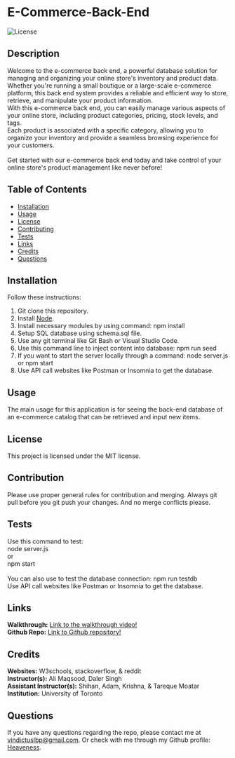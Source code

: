 # E-Commerce-Back-End

![License](https://img.shields.io/badge/license-MIT-brightgreen.svg)

## Description
Welcome to the e-commerce back end, a powerful database solution for managing and organizing your online store's inventory and product data. <br>
Whether you're running a small boutique or a large-scale e-commerce platform, this back end system provides a reliable and efficient way to store, retrieve, and manipulate your product information. <br>
With this e-commerce back end, you can easily manage various aspects of your online store, including product categories, pricing, stock levels, and tags.  <br>
Each product is associated with a specific category, allowing you to organize your inventory and provide a seamless browsing experience for your customers. <br>
<br>
Get started with our e-commerce back end today and take control of your online store's product management like never before! <br>

## Table of Contents
- [Installation](#installation)
- [Usage](#usage)
- [License](#license)
- [Contributing](#contribution)
- [Tests](#tests)
- [Links](#links)
- [Credits](#credits)
- [Questions](#questions)
  
## Installation
Follow these instructions: <br>
1. Git clone this repository. <br>
2. Install [Node](https://nodejs.org/en). <br>
3. Install necessary modules by using command: npm install <br>
4. Setup SQL database using schema.sql file. <br>
5. Use any git terminal like Git Bash or Visual Studio Code. 
6. Use this command line to inject content into database: npm run seed <br>
7. If you want to start the server locally through a command: node server.js or npm start <br>
8. Use API call websites like Postman or Insomnia to get the database. <br>
  
## Usage
The main usage for this application is for seeing the back-end database of an e-commerce catalog that can be retrieved and input new items.
  
## License
This project is licensed under the MIT license.
  
## Contribution
Please use proper general rules for contribution and merging. Always git pull before you git push your changes. And no merge conflicts please. <br>
  
## Tests
Use this command to test: <br>
node server.js <br>
or <br>
npm start <br>
<br>
You can also use to test the database connection: npm run testdb <br>
Use API call websites like Postman or Insomnia to get the database.<br>

## Links
**Walkthrough:** [Link to the walkthrough video!](https://drive.google.com/file/d/1L6DUAxuL5jYdbbqaRa2ghzSkC-OtfGF4/view) <br>
**Github Repo:** [Link to Github repository!](https://github.com/Heaveness/E-commerce-back-end) <br>

## Credits
**Websites:** W3schools, stackoverflow, & reddit <br>
**Instructor(s):** Ali Maqsood, Daler Singh <br>
**Assistant Instructor(s):** Shihan, Adam, Krishna, & Tareque Moatar <br>
**Institution:** University of Toronto <br>

## Questions
If you have any questions regarding the repo, please contact me at vindictuslbp@gmail.com. Or check with me through my Github profile: [Heaveness](https://github.com/Heaveness).